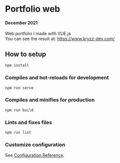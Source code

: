 # Portfolio web
#### December 2021
Web portfolio I made with VUE.js <br/>
You can see the result at: <a href="https://www.kryzz-dev.com/" target="blank">https://www.kryzz-dev.com/</a>

## How to setup
```
npm install
```

### Compiles and hot-reloads for development
```
npm run serve
```

### Compiles and minifies for production
```
npm run build
```

### Lints and fixes files
```
npm run lint
```

### Customize configuration
See [Configuration Reference](https://cli.vuejs.org/config/).
